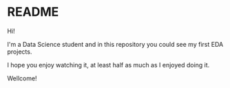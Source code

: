 # README

Hi! 

I'm a Data Science student and in this repository you could see my first EDA projects.

I hope you enjoy watching it, at least half as much as I enjoyed doing it.

Wellcome!

